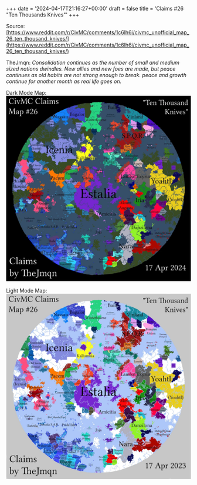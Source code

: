 +++
date = '2024-04-17T21:16:27+00:00'
draft = false
title = 'Claims #26 "Ten Thousands Knives"'
+++

Source: [https://www.reddit.com/r/CivMC/comments/1c6lh6i/civmc_unofficial_map_26_ten_thousand_knives/](https://www.reddit.com/r/CivMC/comments/1c6lh6i/civmc_unofficial_map_26_ten_thousand_knives/)

TheJmqn: *Consolidation continues as the number of small and medium sized nations dwindles. New allies and new foes are made, but peace continues as old habits are not strong enough to break. peace and growth continue for another month as real life goes on.*

Dark Mode Map:
[![Claims #26](https://raw.githubusercontent.com/CivMC-Map-Archive/civmc-map-archive.github.io/refs/heads/main/public/images/CivMC-Claims-26.webp)](https://raw.githubusercontent.com/CivMC-Map-Archive/civmc-map-archive.github.io/refs/heads/main/public/images/CivMC-Claims-26.webp)

Light Mode Map:
[![Claims #26 Light](https://raw.githubusercontent.com/CivMC-Map-Archive/civmc-map-archive.github.io/refs/heads/main/public/images/CivMC-Claims-26-Light.webp)](https://raw.githubusercontent.com/CivMC-Map-Archive/civmc-map-archive.github.io/refs/heads/main/public/images/CivMC-Claims-26-Light.webp)
